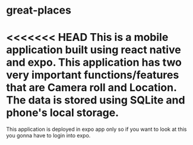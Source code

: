 # great-places

<<<<<<< HEAD
This is a mobile application built using react native and expo. This application has two very important functions/features that are Camera roll and Location. The data is stored using SQLite and phone's local storage.  
=======
This application is deployed in expo app only so if you want to look at this you gonna have to login into expo.
